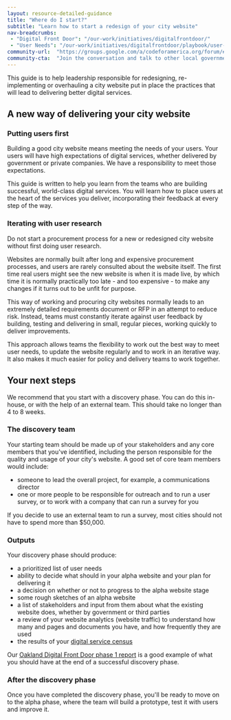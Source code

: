 ```yaml
---
layout: resource-detailed-guidance
title: "Where do I start?"
subtitle: "Learn how to start a redesign of your city website"
nav-breadcrumbs:
 - "Digital Front Door": "/our-work/initiatives/digitalfrontdoor/"
 - "User Needs": "/our-work/initiatives/digitalfrontdoor/playbook/user-needs/"
community-url:	"https://groups.google.com/a/codeforamerica.org/forum/#!forum/digital-front-door"
community-cta:	"Join the conversation and talk to other local government staff in our Digital Front Door community."
---
```


This guide is to help leadership responsible for redesigning, re-implementing or overhauling a city website put in place the practices that will lead to delivering better digital services. 

## A new way of delivering your city website

### Putting users first

Building a good city website means meeting the needs of your users. Your users will have high expectations of digital services, whether delivered by government or private companies. We have a responsibility to meet those expectations. 

This guide is written to help you learn from the teams who are building successful, world-class digital services. You will learn how to place users at the heart of the services you deliver, incorporating their feedback at every step of the way. 

### Iterating with user research

Do not start a procurement process for a new or redesigned city website without first doing user research. 

Websites are normally built after long and expensive procurement processes, and users are rarely consulted about the website itself. The first time real users might see the new website is when it is made live, by which time it is normally practically too late - and too expensive - to make any changes if it turns out to be unfit for purpose. 

This way of working and procuring city websites normally leads to an extremely detailed requirements document or RFP in an attempt to reduce risk. Instead, teams must constantly iterate against user feedback by building, testing and delivering in small, regular pieces, working quickly to deliver improvements.

This approach allows teams the flexibility to work out the best way to meet user needs, to update the website regularly and to work in an iterative way. It also makes it much easier for policy and delivery teams to work together.

## Your next steps

We recommend that you start with a discovery phase. You can do this in-house, or with the help of an external team. This should take no longer than 4 to 8 weeks. 

### The discovery team

Your starting team should be made up of your stakeholders and any core members that you've identified, including the person responsible for the quality and usage of your city's website. A good set of core team members would include:

 - someone to lead the overall project, for example, a communications director
 - one or more people to be responsible for outreach and to run a user survey, or to work with a company that can run a survey for you
 
 If you decide to use an external team to run a survey, most cities should not have to spend more than $50,000.

### Outputs

Your discovery phase should produce:

 - a prioritized list of user needs
 - ability to decide what should in your alpha website and your plan for delivering it 
 - a decision on whether or not to progress to the alpha website stage
 - some rough sketches of an alpha website
 - a list of stakeholders and input from them about what the existing website does, whether by government or third parties 
 - a review of your website analytics (website traffic) to understand how many and pages and documents you have, and how frequently they are used
 - the results of your [digital service census](https://service-census.herokuapp.com)

Our [Oakland Digital Front Door phase 1 report](/our-work/initiatives/digitalfrontdoor/oakland-phase1-report/) is a good example of what you should have at the end of a successful discovery phase.  

### After the discovery phase

Once you have completed the discovery phase, you'll be ready to move on to the alpha phase, where the team will build a prototype, test it with users and improve it.

